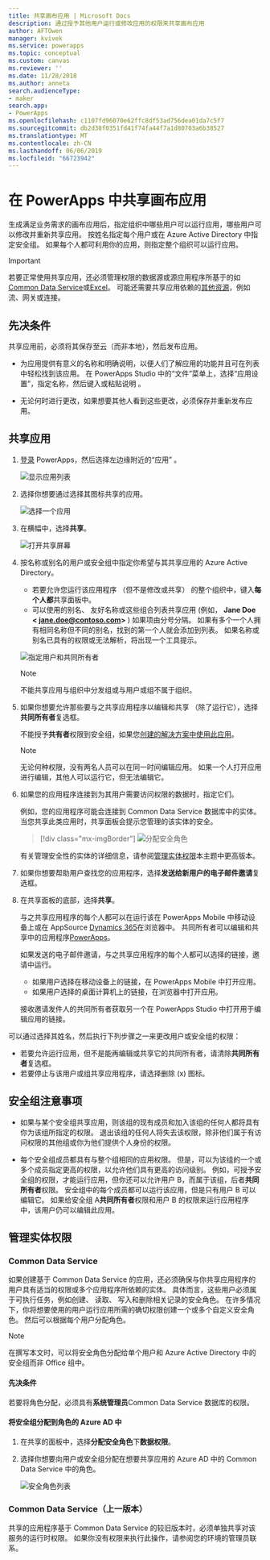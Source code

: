 ```yaml
---
title: 共享画布应用 | Microsoft Docs
description: 通过授予其他用户运行或修改应用的权限来共享画布应用
author: AFTOwen
manager: kvivek
ms.service: powerapps
ms.topic: conceptual
ms.custom: canvas
ms.reviewer: ''
ms.date: 11/28/2018
ms.author: anneta
search.audienceType:
- maker
search.app:
- PowerApps
ms.openlocfilehash: c1107fd96070e62ffc8df53ad756dea01da7c5f7
ms.sourcegitcommit: db2d38f0351fd41f74fa44f7a1d80703a6b38527
ms.translationtype: MT
ms.contentlocale: zh-CN
ms.lasthandoff: 06/06/2019
ms.locfileid: "66723942"
---
```

# <a name="share-a-canvas-app-in-powerapps"></a>在 PowerApps 中共享画布应用

生成满足业务需求的画布应用后，指定组织中哪些用户可以运行应用，哪些用户可以修改并重新共享应用。 按姓名指定每个用户或在 Azure Active Directory 中指定安全组。 如果每个人都可利用你的应用，则指定整个组织可以运行应用。

> [!IMPORTANT]
> 若要正常使用共享应用，还必须管理权限的数据源或源应用程序所基于的如[Common Data Service](#common-data-service)或[Excel](share-app-data.md)。 可能还需要共享应用依赖的[其他资源](share-app-resources.md)，例如流、网关或连接。

## <a name="prerequisites"></a>先决条件

共享应用前，必须将其保存至云（而非本地），然后发布应用。

- 为应用提供有意义的名称和明确说明，以便人们了解应用的功能并且可在列表中轻松找到该应用。 在 PowerApps Studio 中的“文件”菜单上，选择“应用设置”，指定名称，然后键入或粘贴说明   。

- 无论何时进行更改，如果想要其他人看到这些更改，必须保存并重新发布应用。

## <a name="share-an-app"></a>共享应用

1. [登录](https://web.powerapps.com?utm_source=padocs&utm_medium=linkinadoc&utm_campaign=referralsfromdoc) PowerApps，然后选择左边缘附近的“应用”  。

    ![显示应用列表](./media/share-app/file-apps.png)

1. 选择你想要通过选择其图标共享的应用。

    ![选择一个应用](./media/share-app/select-app.png)

1. 在横幅中，选择**共享**。

    ![打开共享屏幕](./media/share-app/banner-share.png)

1. 按名称或别名的用户或安全组中指定你希望与其共享应用的 Azure Active Directory。

    - 若要允许您运行该应用程序 （但不是修改或共享） 的整个组织中，键入**每个人都**共享面板中。
    - 可以使用的别名、 友好名称或这些组合列表共享应用 (例如， **Jane Doe &lt; jane.doe@contoso.com>** ) 如果项由分号分隔。 如果有多个一个人拥有相同名称但不同的别名，找到的第一个人就会添加到列表。 如果名称或别名已具有的权限或无法解析，将出现一个工具提示。 

    ![指定用户和共同所有者](./media/share-app/share-everyone.png)

    > [!NOTE]
    > 不能共享应用与组织中分发组或与用户或组不属于组织。

1. 如果你想要允许那些要与之共享应用程序以编辑和共享 （除了运行它），选择**共同所有者**复选框。

    不能授予**共有者**权限到安全组，如果您[创建的解决方案中使用此应用](add-app-solution.md)。

    > [!NOTE]
    > 无论何种权限，没有两名人员可以在同一时间编辑应用。 如果一个人打开应用进行编辑，其他人可以运行它，但无法编辑它。

1. 如果您的应用程序连接到为其用户需要访问权限的数据时，指定它们。

    例如，您的应用程序可能会连接到 Common Data Service 数据库中的实体。 当您共享此类应用时，共享面板会提示您管理的该实体的安全。

    > [!div class="mx-imgBorder"]
    > ![分配安全角色](media/share-app/cds-assign-security-role.png)

    有关管理安全性的实体的详细信息，请参阅[管理实体权限](share-app.md#manage-entity-permissions)本主题中更高版本。

1. 如果你想要帮助用户查找您的应用程序，选择**发送给新用户的电子邮件邀请**复选框。

1. 在共享面板的底部，选择**共享**。

    与之共享应用程序的每个人都可以在运行该在 PowerApps Mobile 中移动设备上或在 AppSource [Dynamics 365](https://home.dynamics.com)在浏览器中。 共同所有者可以编辑和共享中的应用程序[PowerApps](https://web.powerapps.com?utm_source=padocs&utm_medium=linkinadoc&utm_campaign=referralsfromdoc)。

    如果发送的电子邮件邀请，与之共享应用程序的每个人都可以选择的链接，邀请中运行。

    - 如果用户选择在移动设备上的链接，在 PowerApps Mobile 中打开应用。
    - 如果用户选择的桌面计算机上的链接，在浏览器中打开应用。

    接收邀请发件人的共同所有者获取另一个在 PowerApps Studio 中打开用于编辑应用的链接。

可以通过选择其姓名，然后执行下列步骤之一来更改用户或安全组的权限：

- 若要允许运行应用，但不是能再编辑或共享它的共同所有者，请清除**共同所有者**复选框。
- 若要停止与该用户或组共享应用程序，请选择删除 (x) 图标。

## <a name="security-group-considerations"></a>安全组注意事项

- 如果与某个安全组共享应用，则该组的现有成员和加入该组的任何人都将具有你为该组所指定的权限。 退出该组的任何人将失去该权限，除非他们属于有访问权限的其他组或你为他们提供个人身份的权限。

- 每个安全组成员都具有与整个组相同的应用权限。 但是，可以为该组的一个或多个成员指定更高的权限，以允许他们具有更高的访问级别。 例如，可授予安全组的权限，才能运行应用，但你还可以允许用户 B，而属于该组，后者**共同所有者**权限。 安全组中的每个成员都可以运行该应用，但是只有用户 B 可以编辑它。 如果给安全组 A**共同所有者**权限和用户 B 的权限来运行应用程序中，该用户仍可以编辑此应用。

## <a name="manage-entity-permissions"></a>管理实体权限

### <a name="common-data-service"></a>Common Data Service

如果创建基于 Common Data Service 的应用，还必须确保与你共享应用程序的用户具有适当的权限或多个应用程序所依赖的实体。 具体而言，这些用户必须属于可执行任务，例如创建、 读取、 写入和删除相关记录的安全角色。 在许多情况下，你将想要使用的用户运行应用所需的确切权限创建一个或多个自定义安全角色。 然后可以根据每个用户分配角色。

> [!NOTE]
> 在撰写本文时，可以将安全角色分配给单个用户和 Azure Active Directory 中的安全组而非 Office 组中。

#### <a name="prerequisite"></a>先决条件

若要将角色分配，必须具有**系统管理员**Common Data Service 数据库的权限。

#### <a name="assign-a-security-group-in-azure-ad-to-a-role"></a>将安全组分配到角色的 Azure AD 中

1. 在共享的面板中，选择**分配安全角色**下**数据权限**。

1. 选择你想要向用户或安全组分配在想要共享应用的 Azure AD 中的 Common Data Service 中的角色。

    ![安全角色列表](media/share-app/cds-assign-security-role-list.png)

### <a name="common-data-service-previous-version"></a>Common Data Service（上一版本）

共享的应用程序基于 Common Data Service 的较旧版本时，必须单独共享对该服务的运行时权限。 如果你没有权限来执行此操作，请参阅您的环境的管理员联系。
